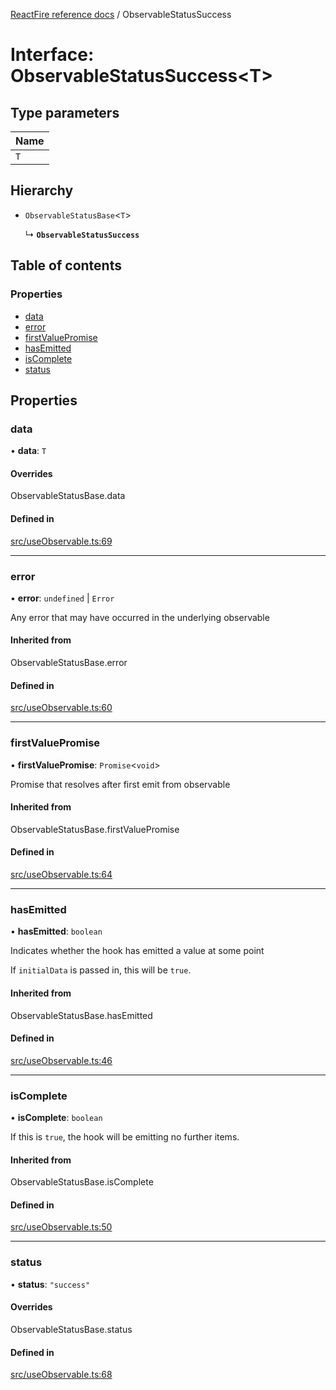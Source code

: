 [ReactFire reference docs](../README.md) / ObservableStatusSuccess

# Interface: ObservableStatusSuccess<T\>

## Type parameters

| Name |
| :------ |
| `T` |

## Hierarchy

- `ObservableStatusBase`<`T`\>

  ↳ **`ObservableStatusSuccess`**

## Table of contents

### Properties

- [data](ObservableStatusSuccess.md#data)
- [error](ObservableStatusSuccess.md#error)
- [firstValuePromise](ObservableStatusSuccess.md#firstvaluepromise)
- [hasEmitted](ObservableStatusSuccess.md#hasemitted)
- [isComplete](ObservableStatusSuccess.md#iscomplete)
- [status](ObservableStatusSuccess.md#status)

## Properties

### data

• **data**: `T`

#### Overrides

ObservableStatusBase.data

#### Defined in

[src/useObservable.ts:69](https://github.com/cleverlohn/reactfire/blob/main/src/useObservable.ts#L69)

___

### error

• **error**: `undefined` \| `Error`

Any error that may have occurred in the underlying observable

#### Inherited from

ObservableStatusBase.error

#### Defined in

[src/useObservable.ts:60](https://github.com/cleverlohn/reactfire/blob/main/src/useObservable.ts#L60)

___

### firstValuePromise

• **firstValuePromise**: `Promise`<`void`\>

Promise that resolves after first emit from observable

#### Inherited from

ObservableStatusBase.firstValuePromise

#### Defined in

[src/useObservable.ts:64](https://github.com/cleverlohn/reactfire/blob/main/src/useObservable.ts#L64)

___

### hasEmitted

• **hasEmitted**: `boolean`

Indicates whether the hook has emitted a value at some point

If `initialData` is passed in, this will be `true`.

#### Inherited from

ObservableStatusBase.hasEmitted

#### Defined in

[src/useObservable.ts:46](https://github.com/cleverlohn/reactfire/blob/main/src/useObservable.ts#L46)

___

### isComplete

• **isComplete**: `boolean`

If this is `true`, the hook will be emitting no further items.

#### Inherited from

ObservableStatusBase.isComplete

#### Defined in

[src/useObservable.ts:50](https://github.com/cleverlohn/reactfire/blob/main/src/useObservable.ts#L50)

___

### status

• **status**: ``"success"``

#### Overrides

ObservableStatusBase.status

#### Defined in

[src/useObservable.ts:68](https://github.com/cleverlohn/reactfire/blob/main/src/useObservable.ts#L68)
